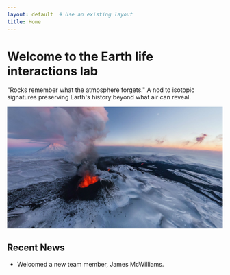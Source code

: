 ```yaml
---
layout: default  # Use an existing layout
title: Home
---
```



# Welcome to the Earth life interactions lab

"Rocks remember what the atmosphere forgets."
A nod to isotopic signatures preserving Earth's history beyond what air can reveal.



<div class="homepage">
  <img src="/assets/images/homeimage.jpg" alt="active volcano">
</div>



## Recent News

- Welcomed a new team member, James McWilliams.
